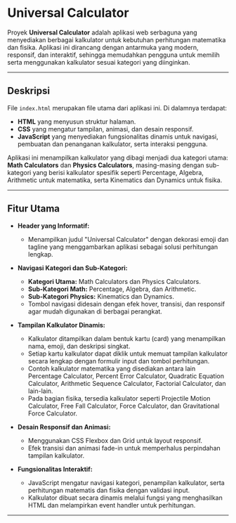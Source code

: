 # Universal Calculator

Proyek **Universal Calculator** adalah aplikasi web serbaguna yang menyediakan berbagai kalkulator untuk kebutuhan perhitungan matematika dan fisika. Aplikasi ini dirancang dengan antarmuka yang modern, responsif, dan interaktif, sehingga memudahkan pengguna untuk memilih serta menggunakan kalkulator sesuai kategori yang diinginkan.

---

## Deskripsi

File `index.html` merupakan file utama dari aplikasi ini. Di dalamnya terdapat:
- **HTML** yang menyusun struktur halaman.
- **CSS** yang mengatur tampilan, animasi, dan desain responsif.
- **JavaScript** yang menyediakan fungsionalitas dinamis untuk navigasi, pembuatan dan penanganan kalkulator, serta interaksi pengguna.

Aplikasi ini menampilkan kalkulator yang dibagi menjadi dua kategori utama: **Math Calculators** dan **Physics Calculators**, masing-masing dengan sub-kategori yang berisi kalkulator spesifik seperti Percentage, Algebra, Arithmetic untuk matematika, serta Kinematics dan Dynamics untuk fisika.

---

## Fitur Utama

- **Header yang Informatif:**
  - Menampilkan judul "Universal Calculator" dengan dekorasi emoji dan tagline yang menggambarkan aplikasi sebagai solusi perhitungan lengkap.

- **Navigasi Kategori dan Sub-Kategori:**
  - **Kategori Utama:** Math Calculators dan Physics Calculators.
  - **Sub-Kategori Math:** Percentage, Algebra, dan Arithmetic.
  - **Sub-Kategori Physics:** Kinematics dan Dynamics.
  - Tombol navigasi didesain dengan efek hover, transisi, dan responsif agar mudah digunakan di berbagai perangkat.

- **Tampilan Kalkulator Dinamis:**
  - Kalkulator ditampilkan dalam bentuk kartu (card) yang menampilkan nama, emoji, dan deskripsi singkat.
  - Setiap kartu kalkulator dapat diklik untuk memuat tampilan kalkulator secara lengkap dengan formulir input dan tombol perhitungan.
  - Contoh kalkulator matematika yang disediakan antara lain Percentage Calculator, Percent Error Calculator, Quadratic Equation Calculator, Arithmetic Sequence Calculator, Factorial Calculator, dan lain-lain.
  - Pada bagian fisika, tersedia kalkulator seperti Projectile Motion Calculator, Free Fall Calculator, Force Calculator, dan Gravitational Force Calculator.

- **Desain Responsif dan Animasi:**
  - Menggunakan CSS Flexbox dan Grid untuk layout responsif.
  - Efek transisi dan animasi fade-in untuk memperhalus perpindahan tampilan kalkulator.

- **Fungsionalitas Interaktif:**
  - JavaScript mengatur navigasi kategori, penampilan kalkulator, serta perhitungan matematis dan fisika dengan validasi input.
  - Kalkulator dibuat secara dinamis melalui fungsi yang menghasilkan HTML dan melampirkan event handler untuk perhitungan.

---
